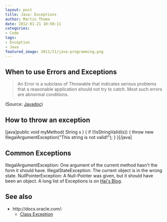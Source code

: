 ```yaml
---
layout: post
title: Java: Exceptions
author: Martin Thoma
date: 2012-01-21 10:50:11
categories: 
- Code
tags: 
- Exception
- Java
featured_image: 2011/11/java-programming.png
---
```

<h2>When to use Errors and Exceptions</h2>
<blockquote>An Error is a subclass of Throwable that indicates serious problems that a reasonable application should not try to catch. Most such errors are abnormal conditions.</blockquote> (Source: <a href="http://docs.oracle.com/javase/6/docs/api/java/lang/Error.html">Javadoc</a>)



<h2>How to throw an exception</h2>
[java]public void myMethod( String s ) {
  if (!isStringValid(s)) {
    throw new IllegalArgumentException(&quot;This string is not valid!&quot;);
  }
}[/java]

<h2>Common Exceptions</h2>
IllegalArgumentException: One argument of the current method hasn't the form it should have.
IllegalStateException: The current object is in the wrong state.
NullPointerException: A Null-Pointer was given, but it should have been an object.
A long list of Exceptions is on <a href="http://wuhrr.wordpress.com/2007/11/22/java-exceptions-list/">Hai's Blog</a>.

<h2>See also</h2>
<ul>
  <li>http://docs.oracle.com/:
    <ul>
      <li><a href="http://docs.oracle.com/javase/1.4.2/docs/api/java/lang/Exception.html">Class Exception</a></li>
    </ul>
  </li>
</ul>